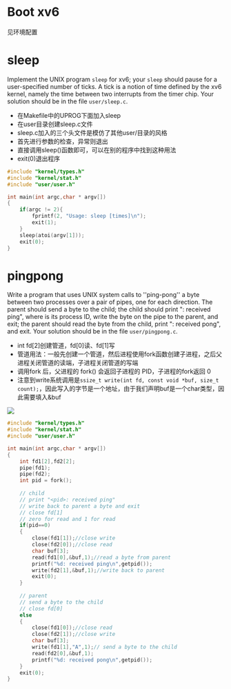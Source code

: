 # Boot xv6

见环境配置

# sleep

Implement the UNIX program `sleep` for xv6; your `sleep` should pause for a user-specified number of ticks. A tick is a notion of time defined by the xv6 kernel, namely the time between two interrupts from the timer chip. Your solution should be in the file `user/sleep.c`.

- 在Makefile中的UPROG下面加入sleep
- 在user目录创建sleep.c文件
- sleep.c加入的三个头文件是模仿了其他user/目录的风格
- 首先进行参数的检查，异常则退出
- 直接调用sleep()函数即可，可以在别的程序中找到这种用法
- exit(0)退出程序

```c
#include "kernel/types.h"
#include "kernel/stat.h"
#include "user/user.h"

int main(int argc,char * argv[])
{
    if(argc != 2){
        fprintf(2, "Usage: sleep [times]\n");
        exit(1);
    }
    sleep(atoi(argv[1]));
    exit(0);
}
```

# pingpong

Write a program that uses UNIX system calls to ''ping-pong'' a byte between two processes over a pair of pipes, one for each direction. The parent should send a byte to the child; the child should print "<pid>: received ping", where <pid> is its process ID, write the byte on the pipe to the parent, and exit; the parent should read the byte from the child, print "<pid>: received pong", and exit. Your solution should be in the file `user/pingpong.c`.

- int fd[2]创建管道，fd[0]读、fd[1]写
- 管道用法：一般先创建一个管道，然后进程使用fork函数创建子进程，之后父进程关闭管道的读端，子进程关闭管道的写端
- 调用fork 后，父进程的 fork() 会返回子进程的 PID，子进程的fork返回 0
- 注意到write系统调用是`ssize_t write(int fd, const void *buf, size_t count);`，因此写入的字节是一个地址，由于我们声明buf是一个char类型，因此需要填入&buf

![](https://cdn.jsdelivr.net/gh/LaPhilosophie/image/img/20230208224322.png)

```c
#include "kernel/types.h"
#include "kernel/stat.h"
#include "user/user.h"

int main(int argc,char * argv[])
{
    int fd1[2],fd2[2];
    pipe(fd1);
    pipe(fd2);
    int pid = fork();
    
    // child
    // print "<pid>: received ping"
    // write back to parent a byte and exit 
    // close fd[1]
    // zero for read and 1 for read 
    if(pid==0)  
    {
        close(fd1[1]);//close write 
        close(fd2[0]);//close read 
        char buf[3];
        read(fd1[0],&buf,1);//read a byte from parent
        printf("%d: received ping\n",getpid()); 
        write(fd2[1],&buf,1);//write back to parent 
        exit(0);
    }
    
    // parent
    // send a byte to the child 
    // close fd[0]
    else 
    {
        close(fd1[0]);//close read 
        close(fd2[1]);//close write 
        char buf[3];
        write(fd1[1],"A",1);// send a byte to the child
        read(fd2[0],&buf,1);
        printf("%d: received pong\n",getpid()); 
    }
    exit(0);
}

```

